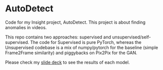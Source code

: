 # AutoDetect
Code for my Insight project, AutoDetect. This project is about finding anomalies in videos. 

This repo contains two approaches: supervised and unsupervised/self-supervised. The code for Supervised is pure PyTorch, whereas the Unsupervised codebase is a mix of numpy/pytorch for the baseline (simple Frame2Frame similarity) and piggybacks on Pix2Pix for the GAN.

Please check my [slide deck](https://docs.google.com/presentation/d/1RdilhTLWwx9OcFoxeFg5OQffbbGVYqci/edit#slide=id.p1) to see the results of each model.

